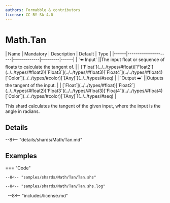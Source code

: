 ```yaml
---
authors: Formabble & contributors
license: CC-BY-SA-4.0
---
```



# Math.Tan

<div class="sh-parameters" markdown="1">
| Name | Mandatory | Description | Default | Type |
|------|---------------------|-------------|---------|------|
| `⬅️ Input` ||The input float or sequence of floats to calculate the tangent of. | | [`Float`](../../types/#float)[`Float2`](../../types/#float2)[`Float3`](../../types/#float3)[`Float4`](../../types/#float4)[`Color`](../../types/#color)[`[Any]`](../../types/#seq) |
| `Output ➡️` ||Outputs the tangent of the input. | | [`Float`](../../types/#float)[`Float2`](../../types/#float2)[`Float3`](../../types/#float3)[`Float4`](../../types/#float4)[`Color`](../../types/#color)[`[Any]`](../../types/#seq) |

</div>

This shard calculates the tangent of the given input, where the input is the angle in radians.

## Details

--8<-- "details/shards/Math/Tan.md"


## Examples

=== "Code"

  ```x86asm linenums="1"
  --8<-- "samples/shards/Math/Tan/Tan.shs"
  ```

  ```
  --8<-- "samples/shards/Math/Tan/Tan.shs.log"
  ```
&nbsp;
--8<-- "includes/license.md"

